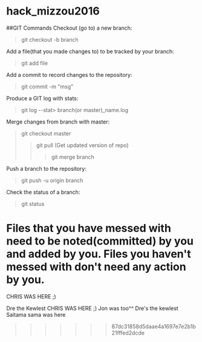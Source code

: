 # hack_mizzou2016

##GIT Commands
Checkout (go to) a new branch:
>git checkout -b branch

Add a file(that you made changes to) to be tracked by your branch:
>git add file

Add a commit to record changes to the repository:
>git commit -m "msg"

Produce a GIT log with stats:
>git log --stat> branch(or master)_name.log

Merge changes from branch with master:
>git checkout master
>>git pull (Get updated version of repo)
>>>git merge branch

Push a branch to the repository:
>git push -u origin branch

Check the status of a branch:
>git status

Files that you have messed with need to be noted(committed) by you and added by you.
Files you haven't messed with don't need any action by you.
=======
CHRIS WAS HERE ;) 

Dre the Kewlest
CHRIS WAS HERE ;)
Jon was too^^ 
Dre's the kewlest
Saitama sama was here
>>>>>>> 87dc31858d5daae4a1697e7e2b1b21fffed2dcde

